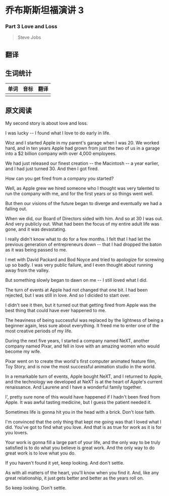 # 乔布斯斯坦福演讲 3
### Part 3 Love and Loss
>Steve Jobs

## 翻译

## 生词统计
| 单词 | 音标 | 翻译 |
|-|-|-|
|  |  |  |  |

## 原文阅读
My second story is about love and loss.

I was lucky -- I found what I love to do early in life.

Woz and I started Apple in my parent's garage when I was 20. We worked hard, and in ten years Apple had grown from just the two of us in a garage into a $2 billion company with over 4,000 employees.

We had just released our finest creation -- the Macintosh -- a year earlier, and I had just turned 30. And then I got fired.

How can you get fired from a company you started?

Well, as Apple grew we hired someone who I thought was very talented to run the company with me, and for the first years or so things went well.

But then our visions of the future began to diverge and eventually we had a falling out.

When we did, our Board of Directors sided with him. And so at 30 I was out. And very publicly out. What had been the focus of my entire adult life was gone, and it was devastating.

I really didn't know what to do for a few months. I felt that I had let the previous generation of entrepreneurs down -- that I had dropped the baton as it was being passed to me.

I met with David Packard and Bod Noyce and tried to apologize for screwing up so badly. I was very public failure, and I even thought about running away from the valley.

But something slowly began to dawn on me -- I still loved what I did.


The turn of events at Apple had not changed that one bit. I had been rejected, but I was still in love. And so I dicided to start over.

I didn't see it then, but it turned out that getting fired from Apple was the best thing that could have ever happened to me.

The heaviness of being successful was replaced by the lightness of being a beginner again, less sure about everything. It freed me to enter one of the most creative periods of my life.

During the next five years, I started a company named NeXT, another company named Pixar, and fell in love with an amazing women who would become my wife.

Pixar went on to create thw world's first computer animated feature film, Toy Story, and is now the most successful animation studio in the world.

In a remarkable turn of events, Apple bought NeXT, and I returned to Apple, and the technology we developed at NeXT is at the heart of Apple's current renaissance. And Laurene and I have a wonderful family together. 

I', pretty sure none of this would have happened if I hadn't been fired from Apple. It was awful tasting medicine, but I guess the patient needed it.

Sometimes life is gonna hit you in the head with a brick. Don't lose faith.

I'm convinced that the only thing that kept me going was that I loved what I did. You've got to find what you love. And that is as true for work as it is for you lovers.

Your work is gonna fill a large part of your life, and the only way to be truly satisfied is to do what you believe is great work. And the only way to do great work is to love what you do.

If you haven't found it yet, keep looking. And don't settle.

As with all matters of the heart, you'll know when you find it. And, like any great relationship, it just gets better and better as the years roll on.

So keep looking. Don't settle.